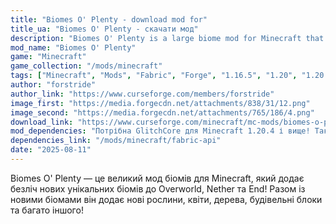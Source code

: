 ```yaml
---
title: "Biomes O' Plenty - download mod for"
title_ua: "Biomes O' Plenty - скачати мод"
description: "Biomes O' Plenty is a large biome mod for Minecraft that adds a multitude of new unique biomes to the Overworld, Nether, and End! Along with the new biomes, it adds new plants, flowers, trees, building blocks, and much more!"
mod_name: "Biomes O' Plenty"
game: "Minecraft"
game_collection: "/mods/minecraft"
tags: ["Minecraft", "Mods", "Fabric", "Forge", "1.16.5", "1.20", "1.20.1", "1.20.2", "1.21.1", "1.21.5", "1.21.6"]
author: "forstride"
author_link: "https://www.curseforge.com/members/forstride"
image_first: "https://media.forgecdn.net/attachments/838/31/12.png"
image_second: "https://media.forgecdn.net/attachments/765/186/4.png"
download_link: "https://www.curseforge.com/minecraft/mc-mods/biomes-o-plenty/files/all?page=1&amp;pageSize=20"
mod_dependencies: "Потрібна GlitchCore для Minecraft 1.20.4 і вище! Також потрібна Fabric API для версії Fabric."
dependencies_link: "/mods/minecraft/fabric-api"
date: "2025-08-11"
---
```


Biomes O' Plenty — це великий мод біомів для Minecraft, який додає безліч нових унікальних біомів до Overworld, Nether та End! Разом із новими біомами він додає нові рослини, квіти, дерева, будівельні блоки та багато іншого!